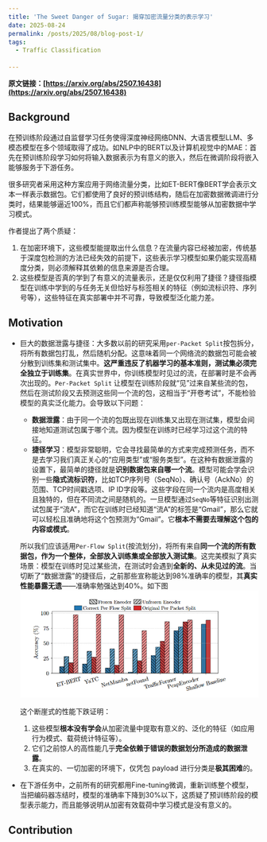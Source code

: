 ```yaml
---
title: 'The Sweet Danger of Sugar: 揭穿加密流量分类的表示学习'
date: 2025-08-24
permalink: /posts/2025/08/blog-post-1/
tags:
  - Traffic Classification

---
```


**原文链接：[https://arxiv.org/abs/2507.16438](https://arxiv.org/abs/2507.16438)**

## Background

在预训练阶段通过自监督学习任务使得深度神经网络DNN、大语言模型LLM、多模态模型在多个领域取得了成功。如NLP中的BERT以及计算机视觉中的MAE：首先在预训练阶段学习如何将输入数据表示为有意义的嵌入，然后在微调阶段将嵌入能够服务于下游任务。

很多研究者采用这种方案应用于网络流量分类，比如ET-BERT像BERT学会表示文本一样表示数据包。它们都使用了良好的预训练结构，随后在加密数据微调进行分类时，结果能够逼近100%，而且它们都声称能够预训练模型能够从加密数据中学习模式。

作者提出了两个质疑：

1.  在加密环境下，这些模型能提取出什么信息？在流量内容已经被加密，传统基于深度包检测的方法已经失效的前提下，这些表示学习模型如果仍能实现高精度分类，则必须解释其依赖的信息来源是否合理。
2. 这些模型是否真的学到了有意义的流量表示，还是仅仅利用了捷径？捷径指模型在训练中学到的与任务无关但恰好与标签相关的特征（例如流标识符、序列号等），这些特征在真实部署中并不可靠，导致模型泛化能力差。

## Motivation

- 巨大的数据泄露与捷径：大多数以前的研究采用`per-Packet Split`按包拆分，将所有数据包打乱，然后随机分配。这意味着同一个网络流的数据包可能会被分散到训练集和测试集中。**这严重违反了机器学习的基本准则，测试集必须完全独立于训练集**。在真实世界中，你训练模型时见过的流，在部署时是不会再次出现的。`Per-Packet Split` 让模型在训练阶段就“见”过来自某些流的包，然后在测试阶段又去预测这些同一个流的包，这相当于“开卷考试”，不能检验模型的真实泛化能力。会导致以下问题：

  - **数据泄露**：由于同一个流的包既出现在训练集又出现在测试集，模型会间接地知道测试包属于哪个流。因为模型在训练时已经学习过这个流的特征。
  - **捷径学习**：模型非常聪明，它会寻找最简单的方式来完成预测任务，而不是去学习我们真正关心的“应用类型”或“服务类型”。在这种有数据泄露的设置下，最简单的捷径就是**识别数据包来自哪一个流**。模型可能会学会识别一些**隐式流标识符**，比如TCP序列号（SeqNo）、确认号（AckNo）的范围、TCP时间戳选项、IP ID字段等。这些字段在同一个流内是高度相关且独特的，但在不同流之间是随机的。一旦模型通过`SeqNo`等特征识别出测试包属于“流A”，而它在训练时已经知道“流A”的标签是“Gmail”，那么它就可以轻松且准确地将这个包预测为“Gmail”。它**根本不需要去理解这个包的内容或模式**。

  所以我们应该适用`Per-Flow Split`(按流划分)，将所有来自**同一个流的所有数据包，作为一个整体，全部放入训练集或全部放入测试集**。这完美模拟了真实场景：模型在训练时见过某些流，在测试时会遇到**全新的、从未见过的流**。当切断了“数据泄露”的捷径后，之前那些宣称能达到98%准确率的模型，其**真实性能暴露无遗**——准确率勉强达到40%。如下图
![image](/images/Blog1.png)

  这个断崖式的性能下跌证明：
  1. 这些模型**根本没有学会**从加密流量中提取有意义的、泛化的特征（如应用行为模式、载荷统计特征等）。
  2. 它们之前惊人的高性能几乎**完全依赖于错误的数据划分所造成的数据泄露**。
  3. 在真实的、一切加密的环境下，仅凭包 payload 进行分类是**极其困难**的。
  

- 在下游任务中，之前所有的研究都用Fine-tuning微调，重新训练整个模型，当把编码器冻结时，模型的准确率下降到30%以下，这质疑了预训练阶段的模型表示能力，而且能够说明从加密有效载荷中学习模式是没有意义的。

## Contribution
